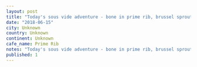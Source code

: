 ```yaml
---
layout: post
title: "Today's sous vide adventure - bone in prime rib, brussel sprouts with lime, jalapenos, and Parm - and carrots with maple syrup n cayenne pepper."
date: "2018-06-15"
city: Unknown
country: Unknown
continent: Unknown
cafe_name: Prime Rib
notes: "Today's sous vide adventure - bone in prime rib, brussel sprouts with lime, jalapenos, and Parm - and carrots with maple syrup n cayenne pepper."
published: 1
---
```

